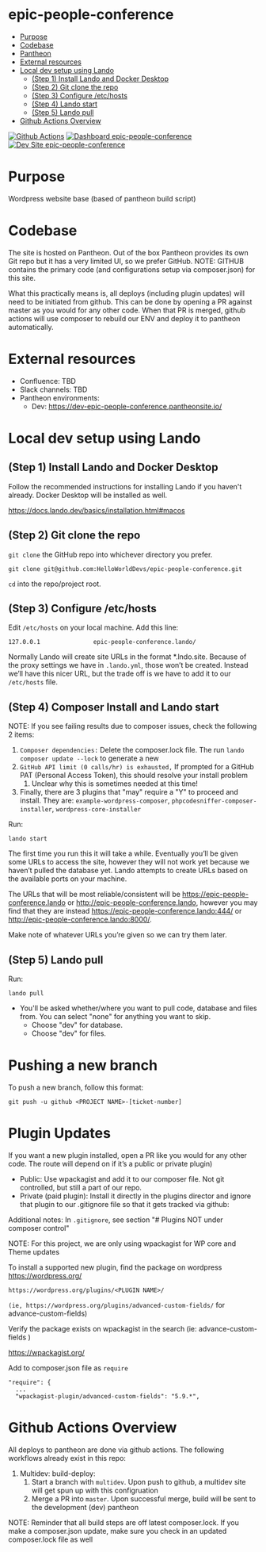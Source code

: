 # epic-people-conference

- [Purpose](#purpose)
- [Codebase](#codebase)
- [Pantheon](#pantheon)
- [External resources](#external-resources)
- [Local dev setup using Lando](#local-dev-setup-using-lando)
    - [(Step 1) Install Lando and Docker Desktop](#step-1-install-lando-and-docker-desktop)
    - [(Step 2) Git clone the repo](#step-2-git-clone-the-repo)
    - [(Step 3) Configure /etc/hosts](#step-3-configure-etchosts)
    - [(Step 4) Lando start](#step-4-lando-start)
    - [(Step 5) Lando pull](#step-5-lando-pull)
- [Github Actions Overview](#github-actions-overview)

[![Github Actions](https://github.com/HelloWorldDevs/epic-people-conference/actions/workflows/build_deploy_and_test.yml/badge.svg)](https://github.com/HelloWorldDevs/epic-people-conference/actions/workflows/build_deploy_and_test.yml)
[![Dashboard epic-people-conference](https://img.shields.io/badge/dashboard-epic_people_conference-yellow.svg)](https://dashboard.pantheon.io/sites/b8ee32d0-8d4a-420c-b586-8213b61c76ae#dev/code)
[![Dev Site epic-people-conference](https://img.shields.io/badge/site-epic_people_conference-blue.svg)](http://dev-epic-people-conference.pantheonsite.io/)


# Purpose

Wordpress website base (based of pantheon build script)

# Codebase

The site is hosted on Pantheon. Out of the box Pantheon provides its own Git repo but it has a very limited UI, so we prefer GitHub.
NOTE:   GITHUB contains the primary code (and configurations setup via composer.json) for this site.

What this practically means is, all deploys (including plugin updates) will need to be initiated from github.   This can be done by opening a PR against master as you would for any other code.     When that PR is merged, github actions will use composer to rebuild our ENV and deploy it to pantheon automatically.

# External resources

* Confluence: TBD
* Slack channels:   TBD
* Pantheon environments:
    * Dev: https://dev-epic-people-conference.pantheonsite.io/

# Local dev setup using Lando

## (Step 1) Install Lando and Docker Desktop

Follow the recommended instructions for installing Lando if you haven't already. Docker Desktop will be installed as well.

https://docs.lando.dev/basics/installation.html#macos


## (Step 2) Git clone the repo

`git clone` the GitHub repo into whichever directory you prefer.

`git clone git@github.com:HelloWorldDevs/epic-people-conference.git`

`cd` into the repo/project root.

## (Step 3) Configure /etc/hosts

Edit `/etc/hosts` on your local machine. Add this line:

```
127.0.0.1				epic-people-conference.lando/
```

Normally Lando will create site URLs in the format *.lndo.site. Because of the proxy settings we have in `.lando.yml`, those won’t be created. Instead we’ll have this nicer URL, but the trade off is we have to add it to our `/etc/hosts` file.

## (Step 4) Composer Install and Lando start

NOTE:  If you see failing results due to composer issues, check the following 2 items:
1) `Composer dependencies:`  Delete the composer.lock file.   The run `lando composer update --lock` to generate a new
2) `GitHub API limit (0 calls/hr) is exhausted,` If prompted for a GitHub PAT (Personal Access Token), this should resolve your install problem
    1) Unclear why this is sometimes needed at this time!
3) Finally, there are 3 plugins that "may" require a "Y" to proceed and install.   They are:  `example-wordpress-composer`, `phpcodesniffer-composer-installer`, `wordpress-core-installer`

Run:
```
lando start
```

The first time you run this it will take a while. Eventually you’ll be given some URLs to access the site, however they will not work yet
because we haven’t pulled the database yet. Lando attempts to create URLs based on the
available ports on your machine.

The URLs that will be most reliable/consistent will be https://epic-people-conference.lando or http://epic-people-conference.lando, however you may find that they are instead https://epic-people-conference.lando:444/ or http://epic-people-conference.lando:8000/.

Make note of whatever URLs you’re given so we can try them later.

## (Step 5) Lando pull

Run:

```
lando pull
```

* You'll be asked whether/where you want to pull code, database and files from. You can select "none" for anything you want to skip.
    * Choose "dev" for database.
    * Choose "dev" for files.

# Pushing a new branch

To push a new branch, follow this format:

```
git push -u github <PROJECT NAME>-[ticket-number]
```

# Plugin Updates

If you want a new plugin installed, open a PR like you would for any other code.   The route will depend on if it’s a public or private plugin)

* Public:  Use wpackagist and add it to our composer file.    Not git controlled, but still a part of our repo.
* Private (paid plugin):   Install it directly in the plugins director and ignore that plugin to our .gitignore file so that it gets tracked via github:

Additional notes:
In `.gitignore`, see section "# Plugins NOT under composer control"


NOTE:  For this project, we are only using wpackagist for WP core and Theme updates

To install a supported new plugin, find the package on wordpress https://wordpress.org/

```
https://wordpress.org/plugins/<PLUGIN NAME>/
```
`(ie, https://wordpress.org/plugins/advanced-custom-fields/` for advance-custom-fields)

Verify the package exists on wpackagist in the search (ie: advance-custom-fields )

https://wpackagist.org/

Add to composer.json file as `require`

```
"require": {
  ...
  "wpackagist-plugin/advanced-custom-fields": "5.9.*",
```


# Github Actions Overview
All deploys to pantheon are done via github actions.   The following workflows already exist in this repo:
1) Multidev:  build-deploy:
    1) Start a branch with `multidev`.    Upon push to github, a multidev site will get spun up with this configruation
    2) Merge a PR into `master`.   Upon successful merge, build will be sent to the development (dev) pantheon

NOTE:  Reminder that all build steps are off latest composer.lock.   If you make a composer.json update, make sure you check in an updated composer.lock file as well

